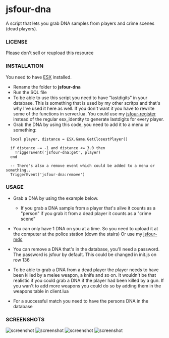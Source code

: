 # jsfour-dna
A script that lets you grab DNA samples from players and crime scenes (dead players).

### LICENSE
Please don't sell or reupload this resource

### INSTALLATION
You need to have <a href="https://github.com/ESX-Org/es_extended">ESX</a> installed.

* Rename the folder to **jsfour-dna**
* Run the SQL file
* To be able to use this script you need to have "lastdigits" in your database. This is something that is used by my other scritps and that's why I've used it here as well. If you don't want it you have to rewrite some of the functions in server.lua. You could use my <a href="https://github.com/jonassvensson4/jsfour-register">jsfour-register<a/> instead of the regular esx_identity to generate lastdigits for every player.
* Grab the DNA by using this code, you need to add it to a menu or something:

```
  local player, distance = ESX.Game.GetClosestPlayer()
  
  if distance ~= -1 and distance <= 3.0 then
    TriggerEvent('jsfour-dna:get', player)
  end

  -- There's also a remove event which could be added to a menu or something..
  TriggerEvent('jsfour-dna:remove')
```

### USAGE
* Grab a DNA by using the example below. 
  - If you grab a DNA sample from a player that's alive it counts as a "person" if you grab it from a dead player it counts as a "crime scene"

* You can only have 1 DNA on you at a time. So you need to upload it at the computer at the police station (down the stairs) Or use my <a href="https://github.com/jonassvensson4/jsfour-mdc">jsfour-mdc</a>
* You can remove a DNA that's in the database, you'll need a password. The password is jsfour by default. This could be changed in init.js on row 136
* To be able to grab a DNA from a dead player the player needs to have been killed by a melee weapon, a knife and so on. It wouldn't be that realistic if you could grab a DNA if the player had been killed by a gun. If you wan't to add more weapons you could do so by adding them in the weapons table in client.lua
* For a successful match you need to have the persons DNA in the database

### SCREENSHOTS
![screenshot](https://i.gyazo.com/0e38567915f677da7746ff263a8c74ba.png)
![screenshot](https://i.gyazo.com/72b115711470c1d86c1ced2cc4004fd9.png)
![screenshot](https://i.gyazo.com/54333c35e9eb68b5072ecf572f0ff496.png)
![screenshot](https://i.gyazo.com/654add0e77ed36d03c560943fb6264d8.png)
